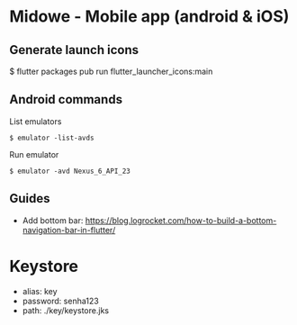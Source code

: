 # Midowe - Mobile app (android & iOS)

## Generate launch icons

$ flutter packages pub run flutter_launcher_icons:main

## Android commands

List emulators

`$ emulator -list-avds`

Run emulator

`$ emulator -avd Nexus_6_API_23`

## Guides

- Add bottom bar: https://blog.logrocket.com/how-to-build-a-bottom-navigation-bar-in-flutter/

# Keystore

- alias: key
- password: senha123
- path: ./key/keystore.jks

